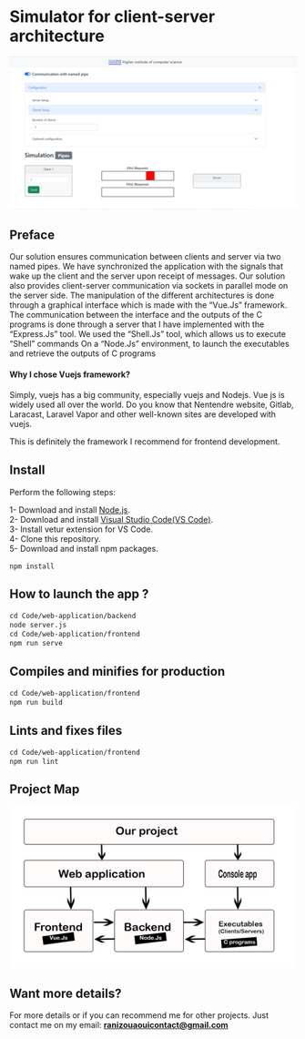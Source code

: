 # Simulator for client-server architecture

<div align="center"> 
<img src="https://github.com/ranizouaoui/Simulator-for-client-server-architecture/blob/main/thumbnail.png" alt="" />
 </div>

## Preface
Our solution ensures communication between clients and server via two named pipes. We have synchronized the application with the signals that wake up the client and the server upon receipt of messages. Our solution also provides client-server communication via sockets in parallel mode on the server side. The manipulation of the different architectures is done through a graphical interface which is made with the “Vue.Js” framework. The communication between the interface and the outputs of the C programs is done through a server that I have implemented with the “Express.Js” tool.
We used the “Shell.Js” tool, which allows us to execute “Shell” commands On a “Node.Js” environment, to launch the executables and retrieve the outputs of C programs

<h4> Why I chose Vuejs framework? </h4>

Simply, vuejs has a big community, especially vuejs and Nodejs. Vue js is widely used all over the world. Do you know that Nentendre website, Gitlab, Laracast, Laravel Vapor and other well-known sites are developed with vuejs.

This is definitely the framework I recommend for frontend development.

## Install

Perform the following steps:

1- Download and install <a href="https://nodejs.org/en/">Node.js</a>.<br/>
2- Download and install <a href="https://nodejs.org/en/">Visual Studio Code(VS Code)</a>.<br/>
3- Install vetur extension for VS Code.<br/>
4- Clone this repository.<br/>
5- Download and install npm packages.<br/>
```
npm install
```

## How to launch the app ?

```
cd Code/web-application/backend
node server.js
cd Code/web-application/frontend
npm run serve
```

## Compiles and minifies for production
```
cd Code/web-application/frontend
npm run build
```

## Lints and fixes files
```
cd Code/web-application/frontend
npm run lint
```
## Project Map
<div align="center"> 
<img src="https://github.com/ranizouaoui/Simulator-for-client-server-architecture/blob/main/Project-Map.png" alt="" />
 </div>
 
## Want more details?

For more details or if you can recommend me for other projects. Just contact me on my email: <strong> ranizouaouicontact@gmail.com </strong>
